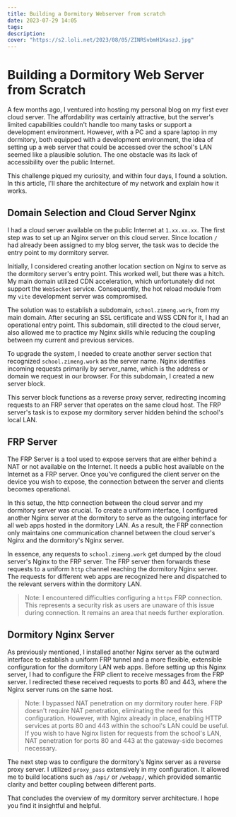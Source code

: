 ```yaml
---
title: Building a Dormitory Webserver from scratch
date: 2023-07-29 14:05
tags: 
description:
cover: "https://s2.loli.net/2023/08/05/ZINRSvbmH1KaszJ.jpg"
---
```



# Building a Dormitory Web Server from Scratch

A few months ago, I ventured into hosting my personal blog on my first ever cloud server. The affordability was certainly attractive, but the server's limited capabilities couldn't handle too many tasks or support a development environment. However, with a PC and a spare laptop in my dormitory, both equipped with a development environment, the idea of setting up a web server that could be accessed over the school's LAN seemed like a plausible solution. The one obstacle was its lack of accessibility over the public Internet.

This challenge piqued my curiosity, and within four days, I found a solution. In this article, I'll share the architecture of my network and explain how it works.

## Domain Selection and Cloud Server Nginx

I had a cloud server available on the public Internet at `1.xx.xx.xx`. The first step was to set up an Nginx server on this cloud server. Since location `/` had already been assigned to my blog server, the task was to decide the entry point to my dormitory server.

Initially, I considered creating another location section on Nginx to serve as the dormitory server's entry point. This worked well, but there was a hitch. My main domain utilized CDN acceleration, which unfortunately did not support the `WebSocket` service. Consequently, the hot reload module from my `vite` development server was compromised.

The solution was to establish a subdomain, `school.zimeng.work`, from my main domain. After securing an SSL certificate and WSS CDN for it, I had an operational entry point. This subdomain, still directed to the cloud server, also allowed me to practice my Nginx skills while reducing the coupling between my current and previous services.

To upgrade the system, I needed to create another server section that recognized `school.zimeng.work` as the server name. Nginx identifies incoming requests primarily by server_name, which is the address or domain we request in our browser. For this subdomain, I created a new server block.

This server block functions as a reverse proxy server, redirecting incoming requests to an FRP server that operates on the same cloud host. The FRP server's task is to expose my dormitory server hidden behind the school's local LAN.

## FRP Server

The FRP Server is a tool used to expose servers that are either behind a NAT or not available on the Internet. It needs a public host available on the Internet as a FRP server. Once you've configured the client server on the device you wish to expose, the connection between the server and clients becomes operational.

In this setup, the http connection between the cloud server and my dormitory server was crucial. To create a uniform interface, I configured another Nginx server at the dormitory to serve as the outgoing interface for all web apps hosted in the dormitory LAN. As a result, the FRP connection only maintains one communication channel between the cloud server's Nginx and the dormitory's Nginx server.

In essence, any requests to `school.zimeng.work` get dumped by the cloud server's Nginx to the FRP server. The FRP server then forwards these requests to a uniform `http` channel reaching the dormitory Nginx server. The requests for different web apps are recognized here and dispatched to the relevant servers within the dormitory LAN. 

> Note: I encountered difficulties configuring a `https` FRP connection. This represents a security risk as users are unaware of this issue during connection. It remains an area that needs further exploration.

## Dormitory Nginx Server

As previously mentioned, I installed another Nginx server as the outward interface to establish a uniform FRP tunnel and a more flexible, extensible configuration for the dormitory LAN web apps. Before setting up this Nginx server, I had to configure the FRP client to receive messages from the FRP server. I redirected these received requests to ports 80 and 443, where the Nginx server runs on the same host.

> Note: I bypassed NAT penetration on my dormitory router here. FRP doesn't require NAT penetration, eliminating the need for this configuration. However, with Nginx already in place, enabling HTTP services at ports 80 and 443 within the school's LAN could be useful. If you wish to have Nginx listen for requests from the school's LAN, NAT penetration for ports 80 and 443 at the gateway-side becomes necessary.

The next step was to configure the dormitory's Nginx server as a reverse proxy server. I utilized `proxy_pass` extensively in my configuration. It allowed me to build locations such as `/api/` or `/webapp/`, which provided semantic clarity and better coupling between different parts.

That concludes the overview of my dormitory server architecture. I hope you find it insightful and helpful.